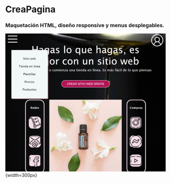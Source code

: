 # CreaPagina

### Maquetación HTML, diseño responsive y menus desplegables.

![Alt text](readme.png "imagen readme" ){width=300px}